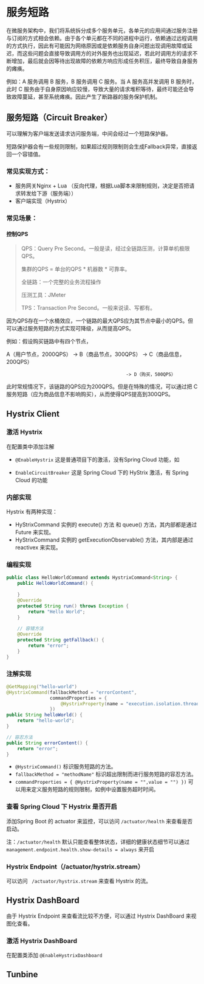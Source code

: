 # 服务短路

在微服务架构中，我们将系统拆分成多个服务单元，各单元的应用间通过服务注册与订阅的方式相会依赖。由于各个单元都在不同的进程中运行，依赖通过远程调用的方式执行，因此有可能因为网络原因或是依赖服务自身问题出现调用故障或延迟，而这些问题会直接导致调用方的对外服务也出现延迟，若此时调用方的请求不断增加，最后就会因等待出现故障的依赖方响应形成任务积压，最终导致自身服务的瘫痪。

例如：A 服务调用 B 服务，B 服务调用 C 服务。当 A 服务高并发调用 B 服务时，此时 C 服务由于自身原因响应较慢，导致大量的请求堆积等待，最终可能还会导致故障蔓延，甚至系统瘫痪。因此产生了断路器的服务保护机制。



## 服务短路（Circuit Breaker）

可以理解为客户端发送请求访问服务端，中间会经过一个短路保护器。

短路保护器会有一些规则限制，如果超过规则限制则会生成Fallback异常，直接返回一个容错值。

### 常见实现方式：

* 服务网关Nginx + Lua （反向代理，根据Lua脚本来限制规则，决定是否把请求转发给下游（服务端））
* 客户端实现（Hystrix）



### 常见场景：

#### 控制QPS

> QPS：Query Pre Second。一般是读，经过全链路压测，计算单机极限QPS。
>
> 集群的QPS = 单台的QPS * 机器数 * 可靠率。
>
> 全链路：一个完整的业务流程操作
>
> 压测工具：JMeter
>
> TPS：Transaction Pre Second。一般来说读、写都有。

因为QPS存在一个水桶效应，一个链路的最大QPS应为其节点中最小的QPS。但可以通过服务短路的方式实现可降级，从而提高QPS。

例如：假设购买链路中有四个节点，

A（用户节点，2000QPS） -> B（商品节点，300QPS） -> C（商品信息，200QPS）

												-> D（购买，500QPS）

此时常规情况下，该链路的QPS应为200QPS。但是在特殊的情况，可以通过把 C 服务短路（应为商品信息不影响购买），从而使得QPS提高到300QPS。



## Hystrix Client

### 激活 Hystrix

在配置类中添加注解

*  `@EnableHystrix` 这是普通项目下的激活，没有Spring Cloud 功能，如

* `EnableCircuitBreaker` 这是 Spring Cloud 下的 HyStrix 激活，有 Spring Cloud 的功能



### 内部实现

Hystrix 有两种实现：

* HyStrixCommand 实例的 execute() 方法 和 queue() 方法，其内部都是通过 Future 来实现。
* HyStrixCommand 实例的 getExecutionObservable() 方法，其内部是通过 reactivex 来实现。

### 编程实现

```java
public class HelloWorldCommand extends HystrixCommand<String> {
    public HelloWorldCommand() {
        
    }
    @Override
    protected String run() throws Exception {
        return "Hello World";
    }
    
    // 容错方法
    @Override
    protected String getFallback() {
        return "error";
    }
}
```



### 注解实现

```java
@GetMapping("hello-world")
@HystrixCommand(fallbackMethod = "errorContent",
                commandProperties = {
                    @HystrixProperty(name = "execution.isolation.thread.timeoutInMilliseconds",value = "100")
                })
public String helloWorld() {
    return "hello-world";
}

// 容忍方法
public String errorContent() {
    return "error"; 
}
```

* `@HystrixCommand()` 标识服务短路的方法。
* `fallbackMethod = "methodName"` 标识超出限制而进行服务短路的容忍方法。
* `commandProperties = { @HystrixProperty(name = "",value = "") })` 可以用来定义服务短路的规则限制，如例中设置服务超时时间。



### 查看 Spring Cloud 下 Hystrix 是否开启

添加Spring Boot 的 actuator 来监控，可以访问 `/actuator/health` 来查看是否启动。

注：`/actuator/health` 默认只能查看整体状态，详细的健康状态细节可以通过 `management.endpoint.health.show-details = always` 来开启

### Hystrix Endpoint（/actuator/hystrix.stream）

可以访问 ` /actuator/hystrix.stream` 来查看 Hystrix 的流。

## Hystrix DashBoard

由于 Hystrix Endpoint 来查看流比较不方便，可以通过 Hystrix DashBoard 来视图化查看。



### 激活 Hystrix DashBoard

在配置类添加 `@EnableHystrixDashboard` 

## Tunbine
